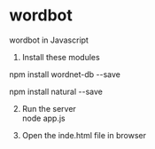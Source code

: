 # wordbot
wordbot in Javascript

1. Install these modules

npm install wordnet-db --save

npm install natural --save

2. Run the server  
node app.js

3. Open the inde.html file in browser
